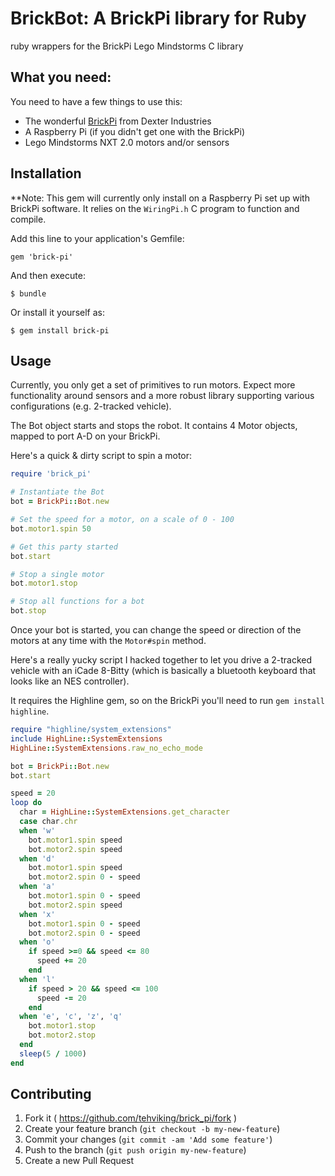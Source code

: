 # BrickBot: A BrickPi library for Ruby

ruby wrappers for the BrickPi Lego Mindstorms C library

## What you need:

You need to have a few things to use this:

 - The wonderful [BrickPi](http://www.dexterindustries.com/BrickPi.html) from Dexter Industries
 - A Raspberry Pi (if you didn't get one with the BrickPi)
 - Lego Mindstorms NXT 2.0 motors and/or sensors

## Installation

**Note: This gem will currently only install on a Raspberry Pi set up with BrickPi software. It relies on the `WiringPi.h` C program to function and compile.

Add this line to your application's Gemfile:

    gem 'brick-pi'

And then execute:

    $ bundle

Or install it yourself as:

    $ gem install brick-pi

## Usage

Currently, you only get a set of primitives to run motors. Expect more functionality around sensors and a more robust library supporting various configurations (e.g. 2-tracked vehicle).

The Bot object starts and stops the robot. It contains 4 Motor objects, mapped to port A-D on your BrickPi.

Here's a quick & dirty script to spin a motor:

```ruby
require 'brick_pi'

# Instantiate the Bot
bot = BrickPi::Bot.new

# Set the speed for a motor, on a scale of 0 - 100
bot.motor1.spin 50

# Get this party started
bot.start

# Stop a single motor
bot.motor1.stop

# Stop all functions for a bot
bot.stop
```

Once your bot is started, you can change the speed or direction of the motors at any time with the `Motor#spin` method.

Here's a really yucky script I hacked together to let you drive a 2-tracked vehicle with an iCade 8-Bitty (which is basically a bluetooth keyboard that looks like an NES controller).

It requires the Highline gem, so on the BrickPi you'll need to run `gem install highline`.

```ruby
require "highline/system_extensions"
include HighLine::SystemExtensions
HighLine::SystemExtensions.raw_no_echo_mode

bot = BrickPi::Bot.new
bot.start

speed = 20
loop do
  char = HighLine::SystemExtensions.get_character
  case char.chr
  when 'w'
    bot.motor1.spin speed
    bot.motor2.spin speed
  when 'd'
    bot.motor1.spin speed
    bot.motor2.spin 0 - speed
  when 'a'
    bot.motor1.spin 0 - speed
    bot.motor2.spin speed
  when 'x'
    bot.motor1.spin 0 - speed
    bot.motor2.spin 0 - speed
  when 'o'
    if speed >=0 && speed <= 80
      speed += 20
    end
  when 'l'
    if speed > 20 && speed <= 100
      speed -= 20
    end
  when 'e', 'c', 'z', 'q'
    bot.motor1.stop
    bot.motor2.stop
  end
  sleep(5 / 1000)
end
```

## Contributing

1. Fork it ( https://github.com/tehviking/brick_pi/fork )
2. Create your feature branch (`git checkout -b my-new-feature`)
3. Commit your changes (`git commit -am 'Add some feature'`)
4. Push to the branch (`git push origin my-new-feature`)
5. Create a new Pull Request
